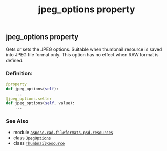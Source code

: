 ﻿---
title: jpeg_options property
second_title: Aspose.CAD for Python via .NET API References
description: 
type: docs
weight: 100
url: /aspose.cad.fileformats.psd.resources/thumbnailresource/jpeg_options/
is_root: false
---

## jpeg_options property


Gets or sets the JPEG options. Suitable when thumbnail resource is saved into JPEG file format only. This option has no effect when RAW format is defined.
### Definition:
```python
@property
def jpeg_options(self):
    ...
@jpeg_options.setter
def jpeg_options(self, value):
    ...
```

### See Also
* module [`aspose.cad.fileformats.psd.resources`](../../)
* class [`JpegOptions`](/cad/python-net/aspose.cad.imageoptions/jpegoptions)
* class [`ThumbnailResource`](/cad/python-net/aspose.cad.fileformats.psd.resources/thumbnailresource)
